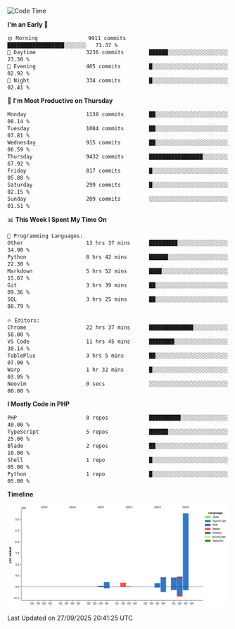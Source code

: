 <!--START_SECTION:waka-->
![Code Time](http://img.shields.io/badge/Code%20Time-4%2C242%20hrs%2040%20mins-blue)

**I'm an Early 🐤** 

```text
🌞 Morning                9911 commits        ██████████████████░░░░░░░   71.37 % 
🌆 Daytime                3236 commits        ██████░░░░░░░░░░░░░░░░░░░   23.30 % 
🌃 Evening                405 commits         █░░░░░░░░░░░░░░░░░░░░░░░░   02.92 % 
🌙 Night                  334 commits         █░░░░░░░░░░░░░░░░░░░░░░░░   02.41 % 
```
📅 **I'm Most Productive on Thursday** 

```text
Monday                   1130 commits        ██░░░░░░░░░░░░░░░░░░░░░░░   08.14 % 
Tuesday                  1084 commits        ██░░░░░░░░░░░░░░░░░░░░░░░   07.81 % 
Wednesday                915 commits         ██░░░░░░░░░░░░░░░░░░░░░░░   06.59 % 
Thursday                 9432 commits        █████████████████░░░░░░░░   67.92 % 
Friday                   817 commits         █░░░░░░░░░░░░░░░░░░░░░░░░   05.88 % 
Saturday                 299 commits         █░░░░░░░░░░░░░░░░░░░░░░░░   02.15 % 
Sunday                   209 commits         ░░░░░░░░░░░░░░░░░░░░░░░░░   01.51 % 
```


📊 **This Week I Spent My Time On** 

```text
💬 Programming Languages: 
Other                    13 hrs 37 mins      █████████░░░░░░░░░░░░░░░░   34.90 % 
Python                   8 hrs 42 mins       ██████░░░░░░░░░░░░░░░░░░░   22.30 % 
Markdown                 5 hrs 52 mins       ████░░░░░░░░░░░░░░░░░░░░░   15.07 % 
Git                      3 hrs 39 mins       ██░░░░░░░░░░░░░░░░░░░░░░░   09.36 % 
SQL                      3 hrs 25 mins       ██░░░░░░░░░░░░░░░░░░░░░░░   08.79 % 

🔥 Editors: 
Chrome                   22 hrs 37 mins      ██████████████░░░░░░░░░░░   58.00 % 
VS Code                  11 hrs 45 mins      ████████░░░░░░░░░░░░░░░░░   30.14 % 
TablePlus                3 hrs 5 mins        ██░░░░░░░░░░░░░░░░░░░░░░░   07.90 % 
Warp                     1 hr 32 mins        █░░░░░░░░░░░░░░░░░░░░░░░░   03.95 % 
Neovim                   0 secs              ░░░░░░░░░░░░░░░░░░░░░░░░░   00.00 % 
```

**I Mostly Code in PHP** 

```text
PHP                      8 repos             ██████████░░░░░░░░░░░░░░░   40.00 % 
TypeScript               5 repos             ██████░░░░░░░░░░░░░░░░░░░   25.00 % 
Blade                    2 repos             ██░░░░░░░░░░░░░░░░░░░░░░░   10.00 % 
Shell                    1 repo              █░░░░░░░░░░░░░░░░░░░░░░░░   05.00 % 
Python                   1 repo              █░░░░░░░░░░░░░░░░░░░░░░░░   05.00 % 
```



**Timeline**

![Lines of Code chart](https://raw.githubusercontent.com/abrahamgreyson/abrahamgreyson/main/assets/bar_graph.png)


 Last Updated on 27/09/2025 20:41:25 UTC
<!--END_SECTION:waka-->
